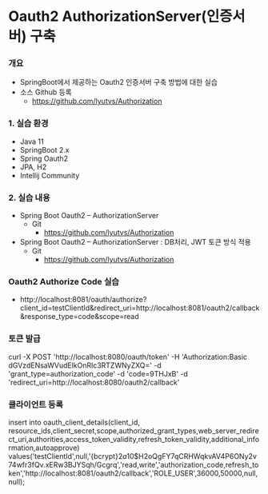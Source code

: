 # Oauth2 AuthorizationServer(인증서버) 구축

###  

### 개요

- SpringBoot에서 제공하는 Oauth2 인증서버 구축 방법에 대한 실습
- 소스 Github 등록
  - https://github.com/lyutvs/Authorization

### 1. 실습 환경

- Java 11
- SpringBoot 2.x
- Spring Oauth2
- JPA, H2
- Intellij Community

### 2. 실습 내용

- Spring Boot Oauth2 – AuthorizationServer
  - Git
    - https://github.com/lyutvs/Authorization
- Spring Boot Oauth2 – AuthorizationServer : DB처리, JWT 토큰 방식 적용
  - Git
    - https://github.com/lyutvs/Authorization

### Oauth2 Authorize Code 실습

- http://localhost:8081/oauth/authorize?client_id=testClientId&redirect_uri=http://localhost:8081/oauth2/callback&response_type=code&scope=read

### 토큰 발급

curl -X POST 'http://localhost:8080/oauth/token' -H 'Authorization:Basic dGVzdENsaWVudElkOnRlc3RTZWNyZXQ=' -d 'grant_type=authorization_code' -d 'code=9THJxB' -d 'redirect_uri=http://localhost:8080/oauth2/callback'

### 클라이언트 등록

insert into oauth_client_details(client_id, resource_ids,client_secret,scope,authorized_grant_types,web_server_redirect_uri,authorities,access_token_validity,refresh_token_validity,additional_information,autoapprove) values('testClientId',null,'{bcrypt}$2a$10$H2oQgFY7qCRHWqkvAV4P6ONy2v74wfr3fQv.xERw3BJYSqh/Gcgrq','read,write','authorization_code,refresh_token','http://localhost:8081/oauth2/callback','ROLE_USER',36000,50000,null,null);
